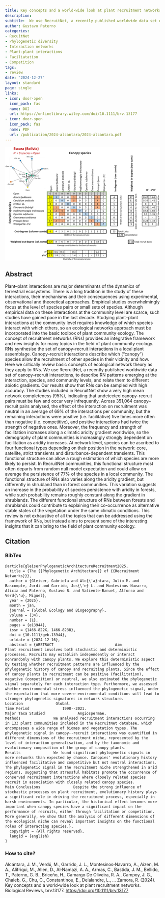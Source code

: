 ```yaml
---
title: Key concepts and a world-wide look at plant recruitment networks
description: 
subtitle:  We use RecruitNet, a recently published worldwide data set of canopy–recruit interactions, to describe RN patterns emerging at the interaction, species, and community levels, and relate them to different abiotic gradients.
author: Gustavo Paterno
categories:
- RecuitNet
- Phylogenetic diversity
- Interaction networks
- Plant-plant interactions
- Faciliatation
- Competition
tags:
- review
date: "2024-12-27"
layout: standard
page: single
links:
- icon: door-open
  icon_pack: fas
  name: DOI
  url: https://onlinelibrary.wiley.com/doi/10.1111/brv.13177
- icon: door-open
  icon_pack: fas
  name: PDF
  url: /publication/2024-alcantara/2024-alcantara.pdf
---
```


![](images/brv13177-fig-0001-m.jpg)

## Abstract

Plant–plant interactions are major determinants of the dynamics of terrestrial ecosystems. There is a long tradition in the study of these interactions, their mechanisms and their consequences using experimental, observational and theoretical approaches. Empirical studies overwhelmingly focus at the level of species pairs or small sets of species. Although empirical data on these interactions at the community level are scarce, such studies have gained pace in the last decade. Studying plant–plant interactions at the community level requires knowledge of which species interact with which others, so an ecological networks approach must be incorporated into the basic toolbox of plant community ecology. The concept of recruitment networks (RNs) provides an integrative framework and new insights for many topics in the field of plant community ecology. RNs synthesise the set of canopy–recruit interactions in a local plant assemblage. Canopy–recruit interactions describe which (“canopy”) species allow the recruitment of other species in their vicinity and how. Here we critically review basic concepts of ecological network theory as they apply to RNs. We use RecruitNet, a recently published worldwide data set of canopy–recruit interactions, to describe RN patterns emerging at the interaction, species, and community levels, and relate them to different abiotic gradients. Our results show that RNs can be sampled with high accuracy. The studies included in RecruitNet show a very high mean network completeness (95%), indicating that undetected canopy–recruit pairs must be few and occur very infrequently. Across 351,064 canopy–recruit pairs analysed, the effect of the interaction on recruitment was neutral in an average of 69% of the interactions per community, but the remaining interactions were positive (i.e. facilitative) five times more often than negative (i.e. competitive), and positive interactions had twice the strength of negative ones. Moreover, the frequency and strength of facilitation increases along a climatic aridity gradient worldwide, so the demography of plant communities is increasingly strongly dependent on facilitation as aridity increases. At network level, species can be ascribed to four functional types depending on their position in the network: core, satellite, strict transients and disturbance-dependent transients. This functional structure can allow a rough estimation of which species are more likely to persist. In RecruitNet communities, this functional structure most often departs from random null model expectation and could allow on average the persistence of 77% of the species in a local community. The functional structure of RNs also varies along the aridity gradient, but differently in shrubland than in forest communities. This variation suggests an increase in the probability of species persistence with aridity in forests, while such probability remains roughly constant along the gradient in shrublands. The different functional structure of RNs between forests and shrublands could contribute to explaining their co-occurrence as alternative stable states of the vegetation under the same climatic conditions. This review is not exhaustive of all the topics that can be addressed using the framework of RNs, but instead aims to present some of the interesting insights that it can bring to the field of plant community ecology.

## Citation

### BibTex

```         
@article{gleiserPhylogeneticArchitectureRecruitment2025,
  title = {The {{Phylogenetic Architecture}} of {{Recruitment Networks}}},
  author = {Gleiser, Gabriela and Alc{\'a}ntara, Julio M. and Bascompte, Jordi and Garrido, Jos{\'e} L. and Montesinos-Navarro, Alicia and Paterno, Gustavo B. and Valiente-Banuet, Alfonso and Verd{\'u}, Miguel},
  year = {2025},
  month = jan,
  journal = {Global Ecology and Biogeography},
  volume = {34},
  number = {1},
  pages = {e13944},
  issn = {1466-822X, 1466-8238},
  doi = {10.1111/geb.13944},
  urldate = {2024-12-16},
  abstract = {ABSTRACT                            Aim               Plant recruitment involves both stochastic and deterministic processes. Recruits may establish independently or interact nonrandomly with canopy plants. We explore this deterministic aspect by testing whether recruitment patterns are influenced by the phylogenetic history of canopy and recruiting plants. Since the effect of canopy plants in recruitment can be positive (facilitation), negative (competition) or neutral, we also estimated the phylogenetic signal separately for each interaction type. Furthermore, we assessed whether environmental stress influenced the phylogenetic signal, under the expectation that more severe environmental conditions will lead to stronger phylogenetic signatures in network structure.                                         Location               Global.                                         Time Period               1998--2021.                                         Major Taxa Studied               Angiospermae.                                         Methods               We analysed recruitment interactions occurring in 133 plant communities included in the RecruitNet database, which encompasses a wide range of biomes and vegetation types. The phylogenetic signal in canopy--recruit interactions was quantified in different dimensions of the recruitment niche, represented by the level of interaction generalisation, and by the taxonomic and evolutionary composition of the group of canopy plants.                                         Results               We found significant phylogenetic signals in more networks than expected by chance. Canopies' evolutionary history influenced facilitative and competitive but not neutral interactions. The phylogenetic signal in the recruitment niche strengthened in arid regions, suggesting that stressful habitats promote the occurrence of conserved recruitment interactions where closely related species recruit in association with closely related canopy species.                                         Main Conclusions               Despite the strong influence of stochastic processes on plant recruitment, evolutionary history plays a significant role in driving the recruitment process, especially in harsh environments. In particular, the historical effect becomes more important when canopy species have a significant impact on the performance of recruits, either through facilitation or competition. More generally, we show that the analysis of different dimensions of the ecological niche can reveal important insights on the functional roles of interacting species.},
  copyright = {All rights reserved},
  langid = {english}
}

```

### How to cite?

Alcántara, J. M., Verdú, M., Garrido, J. L., Montesinos‐Navarro, A., Aizen, M. A., Alifriqui, M., Allen, D., Al‐Namazi, A. A., Armas, C., Bastida, J. M., Bellido, T., Paterno, G. B., Briceño, H., Camargo De Oliveira, R. A., Campoy, J. G., Chaieb, G., Chu, C., Constantinou, E., Delalandre, L., … Zamora, R. (2024). Key concepts and a world‐wide look at plant recruitment networks. Biological Reviews, brv.13177. https://doi.org/10.1111/brv.13177


